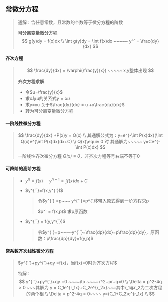 ## 常微分方程

> 通解：含任意常数，且常数的个数等于微分方程的阶数
>
> **可分离变量微分方程**
>$$
> g(y)dy = f(x)dx \\
> \int g(y)dy = \int f(x)dx  ~~~~~ y^` = \frac{dy}{dx}
> $$

#### **齐次方程**

> $$
> \frac{dy}{dx} = \varphi(\frac{y}{x}) ~~~~~ x,y整体出现
> $$
>
> **齐次方程求解**
>
> - 令$u=\frac{y}{x}$
> - 求x与u的关系式$y=xu$
> - 求y=xu 关于$\frac{dy}{dx} = u +x\frac{du}{dx}$
> - 转为可分离变量微分方程

#### **一阶线性微分方程**

> $$
>\frac{dy}{dx} +P(x)y = Q(x) \\
> 其通解公式为：y=e^{-\int P(x)dx}(\int Q(x)e^{\int P(x)dx}dx+C) \\
>Q(x)\equiv 0 时 其通解为~~~~~ y=Ce^{-\int P(x)dx}
> $$
> 一阶线性齐次微分方程 *$Q(x)\equiv 0$*，非齐次方程等号右端不等于0
> 
> 

#### **可降阶的高阶方程**

> - $y^{n} =f(x)~~~~~y^{n-1}=\int f(x)dx+C$
>
> - $y^{``}=f(x,y^{`})$    
>
>   > 令$y^{`} =p~~~ y^{``}=p^{`}$带入原式得到一阶方程求p
>   >
>   > $p^` = f(x,p)$ 求p原函数
>
> - $y^{``} = f(y,y^{`})$
>
>   > 令$y^{`}=p~~~~y^{``}=\frac{dp}{dx}=p\frac{dp}{dy}，原函数：p\frac{dp}{dy}=f(y,p)$

#### **常系数齐次线性微分方程**

> $y^{``}+py^{`}+qy =f(x)，当f(x)=0时为齐次方程$
>
> 特解：
> $$
> y^{``}+py^{`}+qy =0 ~~~~\to ~~~~ r^2+pr+q=0  \\
> \Delta = p^2-4q > 0 ~~~其解为 y = C_1e^{r_1x}+C_2e^{r_2x}~~~其中r_1与r_2为二次方程的两个根 \\
> \Delta = p^2-4q = 0~~~~  y=(C_1+C_2)e^{r_1x} \\
> $$

